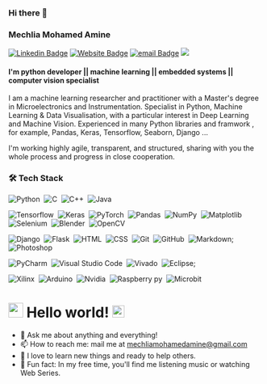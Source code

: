 ### Hi there 👋

### Mechlia Mohamed Amine
[![Linkedin Badge](https://img.shields.io/badge/-mechlya-0077B5?style=flat&logo=Linkedin)](https://www.linkedin.com/in/mechlia/)
[![Website Badge](https://img.shields.io/badge/-Website-3423A6?style=flat&logo=Google-Chrome&logoColor=white)](https://bit.ly/3mPRDZG)
[![email Badge](https://img.shields.io/badge/-mechlia-D14836?style=flat&logo=Gmail&logoColor=white)](mailto:mechliamohamedamine@gmail.com)
![](https://visitor-badge.glitch.me/badge?page_id=prdpjngd) 
#### I'm python developer || machine learning || embedded systems || computer vision specialist

I am a machine learning researcher and practitioner with a Master's degree in Microelectronics and Instrumentation. Specialist in Python, Machine Learning & Data Visualisation, with a particular interest in Deep Learning and Machine Vision. Experienced in many Python libraries and framwork , for example, Pandas, Keras, Tensorflow, Seaborn, Django ...

I'm working highly agile, transparent, and structured, sharing with you the whole process and progress in close cooperation.

### 🛠  Tech Stack

![Python](https://img.shields.io/badge/-Python-05122A?style=flat&logo=python)&nbsp;
![C](https://img.shields.io/badge/-C-05122A?style=flat&logo=C&logoColor=A8B9CC)&nbsp;
![C++](https://img.shields.io/badge/-C++-05122A?style=flat&logo=C%2B%2B&logoColor=00599C)&nbsp;
![Java](https://img.shields.io/badge/-Java-05122A?style=flat&logo=java)&nbsp;

![Tensorflow](https://img.shields.io/badge/-Tensorflow-05122A?style=flat&logo=Tensorflow)&nbsp;
![Keras](https://img.shields.io/badge/-Keras-05122A?style=flat&logo=Keras)&nbsp;
![PyTorch](https://img.shields.io/badge/-PyTorch-05122A?style=flat&logo=PyTorch)&nbsp;
![Pandas](https://img.shields.io/badge/-Pandas-05122A?style=flat&logo=Pandas)&nbsp;
![NumPy](https://img.shields.io/badge/-NumPy-05122A?style=flat&logo=NumPy)&nbsp;
![Matplotlib](https://img.shields.io/badge/-Matplotlib-05122A?style=flat&logo=Matplotlib)&nbsp;
![Selenium](https://img.shields.io/badge/-Selenium-05122A?style=flat&logo=Selenium)&nbsp;
![Blender](https://img.shields.io/badge/-Blender-05122A?style=flat&logo=Blender)&nbsp;
![OpenCV](https://img.shields.io/badge/-OpenCV-05122A?style=flat&logo=OpenCV)&nbsp;

![Django](https://img.shields.io/badge/-Django-05122A?style=flat&logo=django&logoColor=092E20)&nbsp;
![Flask](https://img.shields.io/badge/-Flask-05122A?style=flat&logo=flask)&nbsp;
![HTML](https://img.shields.io/badge/-HTML-05122A?style=flat&logo=HTML5)&nbsp;
![CSS](https://img.shields.io/badge/-CSS-05122A?style=flat&logo=CSS3&logoColor=1572B6)&nbsp;
![Git](https://img.shields.io/badge/-Git-05122A?style=flat&logo=git)&nbsp;
![GitHub](https://img.shields.io/badge/-GitHub-05122A?style=flat&logo=github)&nbsp;
![Markdown](https://img.shields.io/badge/-Markdown-05122A?style=flat&logo=markdown);
![Photoshop](https://img.shields.io/badge/-Photoshop-05122A?style=flat&logo=adobe-photoshop)&nbsp;

![PyCharm](https://img.shields.io/badge/-PyCharm-05122A?style=flat&logo=PyCharm)&nbsp;
![Visual Studio Code](https://img.shields.io/badge/-Visual%20Studio%20Code-05122A?style=flat&logo=visual-studio-code&logoColor=007ACC)&nbsp;
![Vivado](https://img.shields.io/badge/-Vivado-05122A?style=flat&logo=Vivado)&nbsp;
![Eclipse](https://img.shields.io/badge/-Eclipse-05122A?style=flat&logo=eclipse-ide&logoColor=2C2255);

![Xilinx](https://img.shields.io/badge/-Xilinx-05122A?style=flat&logo=Xilinx)&nbsp;
![Arduino](https://img.shields.io/badge/-Arduino-05122A?style=flat&logo=Arduino)&nbsp;
![Nvidia](https://img.shields.io/badge/-Nvidia-05122A?style=flat&logo=Nvidia)&nbsp;
![Raspberry py](https://img.shields.io/badge/-Raspberry-05122A?style=flat&logo=Raspberry-Py)&nbsp;
![Microbit](https://img.shields.io/badge/-Microbit-05122A?style=flat&logo=Microbit)&nbsp;


# <img src="https://github.com/TheDudeThatCode/TheDudeThatCode/blob/master/Assets/Hi.gif" width="29px"> Hello world!&nbsp;<img src="https://github.com/TheDudeThatCode/TheDudeThatCode/blob/master/Assets/Earth.gif" width="24px"> 


- 💬 Ask me about anything and everything! 
- 📫 How to reach me: mail me at [mechliamohamedamine@gmail.com](mechliamohamedamine@gmail.com)
- 🌱 I love to learn new things and ready to help others.
- 🎨 Fun fact: In my free time, you'll find me listening music or watching Web Series.



